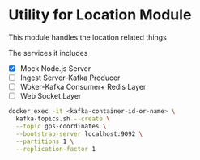 # Utility for Location Module

This module handles the location related things

The services it includes
- [x] Mock Node.js Server 
- [ ] Ingest Server-Kafka Producer
- [ ] Woker-Kafka Consumer+ Redis Layer 
- [ ] Web Socket Layer 

```bash
docker exec -it <kafka-container-id-or-name> \
  kafka-topics.sh --create \
  --topic gps-coordinates \
  --bootstrap-server localhost:9092 \
  --partitions 1 \
  --replication-factor 1
```